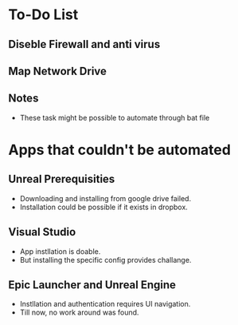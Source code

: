 # To-Do List

## Diseble Firewall and anti virus

## Map Network Drive

## Notes

- These task might be possible to automate through bat file

# Apps that couldn't be automated

## Unreal Prerequisities

-  Downloading and installing from google drive failed.
-  Installation could be possible if it exists in dropbox.

## Visual Studio

-  App instllation is doable.
-  But installing the specific config provides challange.

## Epic Launcher and Unreal Engine

- Instllation and authentication requires UI navigation. 
- Till now, no work around was found.
